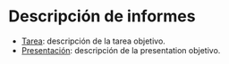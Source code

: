 # Descripción de informes

* [Tarea](homework.pdf): descripción de la tarea objetivo.
* [Presentación](presentation.pdf): descripción de la presentation objetivo.